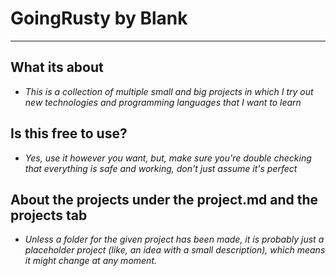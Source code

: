 # GoingRusty by Blank

------------------------------------------------

## What its about

- *This is a collection of multiple small and big projects in which I try out new technologies and programming languages that I want to learn*

## Is this free to use?

- *Yes, use it however you want, but, make sure you're double checking that everything is safe and working, don't just assume it's perfect*

## About the projects under the project.md and the projects tab

- *Unless a folder for the given project has been made, it is probably just a placeholder project (like, an idea with a small description), which means it might change at any moment.*
